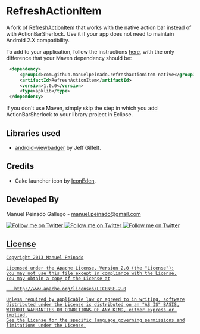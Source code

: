 RefreshActionItem
=================

A fork of [RefreshActionItem][1] that works with the native action bar instead of with ActionBarSherlock. Use it if your app does not need to maintain Android  2.X compatibility.

To add to your application, follow the instructions [here][1], with the only difference that your Maven dependency should be:


```xml
 <dependency>
     <groupId>com.github.manuelpeinado.refreshactionitem-native</groupId>
     <artifactId>RefreshActionItem</artifactId>
     <version>1.0.0</version>
     <type>apklib</type>
 </dependency>
```

If you don't use Maven, simply skip the step in which you add ActionBarSherlock to your library project in Eclipse.


Libraries used
--------------------

* [android-viewbadger][2] by Jeff Gilfelt.

Credits
-------

* Cake launcher icon by [IconEden][3].

Developed By
--------------------

Manuel Peinado Gallego - <manuel.peinado@gmail.com>

<a href="https://twitter.com/mpg2">
  <img alt="Follow me on Twitter"
       src="https://raw.github.com/ManuelPeinado/NumericPageIndicator/master/art/twitter.png" />
</a>
<a href="https://plus.google.com/106514622630861903655">
  <img alt="Follow me on Twitter"
       src="https://raw.github.com/ManuelPeinado/NumericPageIndicator/master/art/google-plus.png" />
</a>
<a href="http://www.linkedin.com/pub/manuel-peinado-gallego/1b/435/685">
  <img alt="Follow me on Twitter"
       src="https://raw.github.com/ManuelPeinado/NumericPageIndicator/master/art/linkedin.png" />

License
-----------

    Copyright 2013 Manuel Peinado

    Licensed under the Apache License, Version 2.0 (the "License");
    you may not use this file except in compliance with the License.
    You may obtain a copy of the License at

       http://www.apache.org/licenses/LICENSE-2.0

    Unless required by applicable law or agreed to in writing, software
    distributed under the License is distributed on an "AS IS" BASIS,
    WITHOUT WARRANTIES OR CONDITIONS OF ANY KIND, either express or implied.
    See the License for the specific language governing permissions and
    limitations under the License.




 [1]: https://github.com/ManuelPeinado/RefreshActionItem
 [2]: https://github.com/jgilfelt/android-viewbadger
 [3]: http://www.iconeden.com

